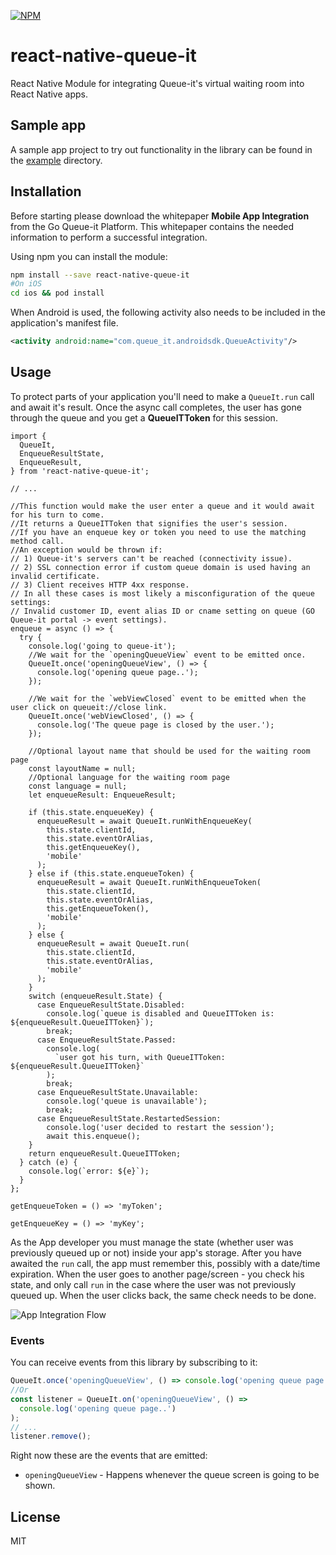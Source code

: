 [![NPM](https://nodei.co/npm/react-native-queue-it.png)](https://www.npmjs.com/package/react-native-queue-it)

# react-native-queue-it

React Native Module for integrating Queue-it's virtual waiting room into React Native apps.

## Sample app

A sample app project to try out functionality in the library can be found in the [example](https://github.com/queueit/react-native-queue-it/tree/master/example) directory.

## Installation

Before starting please download the whitepaper **Mobile App Integration** from the Go Queue-it Platform. This whitepaper contains the needed information to perform a successful integration.

Using npm you can install the module:

```sh
npm install --save react-native-queue-it
#On iOS
cd ios && pod install
```

When Android is used, the following activity also needs to be included in the application's manifest file.

```xml
<activity android:name="com.queue_it.androidsdk.QueueActivity"/>
```

## Usage

To protect parts of your application you'll need to make a `QueueIt.run` call and await it's result.
Once the async call completes, the user has gone through the queue and you get a **QueueITToken** for this session.

```tsx
import {
  QueueIt,
  EnqueueResultState,
  EnqueueResult,
} from 'react-native-queue-it';

// ...

//This function would make the user enter a queue and it would await for his turn to come.
//It returns a QueueITToken that signifies the user's session.
//If you have an enqueue key or token you need to use the matching method call.
//An exception would be thrown if:
// 1) Queue-it's servers can't be reached (connectivity issue).
// 2) SSL connection error if custom queue domain is used having an invalid certificate.
// 3) Client receives HTTP 4xx response.
// In all these cases is most likely a misconfiguration of the queue settings:
// Invalid customer ID, event alias ID or cname setting on queue (GO Queue-it portal -> event settings).
enqueue = async () => {
  try {
    console.log('going to queue-it');
    //We wait for the `openingQueueView` event to be emitted once.
    QueueIt.once('openingQueueView', () => {
      console.log('opening queue page..');
    });

    //We wait for the `webViewClosed` event to be emitted when the user click on queueit://close link.
    QueueIt.once('webViewClosed', () => {
      console.log('The queue page is closed by the user.');
    });

    //Optional layout name that should be used for the waiting room page
    const layoutName = null;
    //Optional language for the waiting room page
    const language = null;
    let enqueueResult: EnqueueResult;

    if (this.state.enqueueKey) {
      enqueueResult = await QueueIt.runWithEnqueueKey(
        this.state.clientId,
        this.state.eventOrAlias,
        this.getEnqueueKey(),
        'mobile'
      );
    } else if (this.state.enqueueToken) {
      enqueueResult = await QueueIt.runWithEnqueueToken(
        this.state.clientId,
        this.state.eventOrAlias,
        this.getEnqueueToken(),
        'mobile'
      );
    } else {
      enqueueResult = await QueueIt.run(
        this.state.clientId,
        this.state.eventOrAlias,
        'mobile'
      );
    }
    switch (enqueueResult.State) {
      case EnqueueResultState.Disabled:
        console.log(`queue is disabled and QueueITToken is: ${enqueueResult.QueueITToken}`);
        break;
      case EnqueueResultState.Passed:
        console.log(
          `user got his turn, with QueueITToken: ${enqueueResult.QueueITToken}`
        );
        break;
      case EnqueueResultState.Unavailable:
        console.log('queue is unavailable');
        break;
      case EnqueueResultState.RestartedSession:
        console.log('user decided to restart the session');
        await this.enqueue();
    }
    return enqueueResult.QueueITToken;
  } catch (e) {
    console.log(`error: ${e}`);
  }
};

getEnqueueToken = () => 'myToken';

getEnqueueKey = () => 'myKey';
```

As the App developer you must manage the state (whether user was previously queued up or not) inside your app's storage. After you have awaited the `run` call, the app must remember this, possibly with a date/time expiration. When the user goes to another page/screen - you check his state, and only call `run` in the case where the user was not previously queued up. When the user clicks back, the same check needs to be done.

![App Integration Flow](https://github.com/queueit/react-native-queue-it/blob/master/App%20integration%20flow.PNG 'App Integration Flow')

### Events

You can receive events from this library by subscribing to it:

```js
QueueIt.once('openingQueueView', () => console.log('opening queue page..'));
//Or
const listener = QueueIt.on('openingQueueView', () =>
  console.log('opening queue page..')
);
// ...
listener.remove();
```

Right now these are the events that are emitted:

- `openingQueueView` - Happens whenever the queue screen is going to be shown.

## License

MIT

